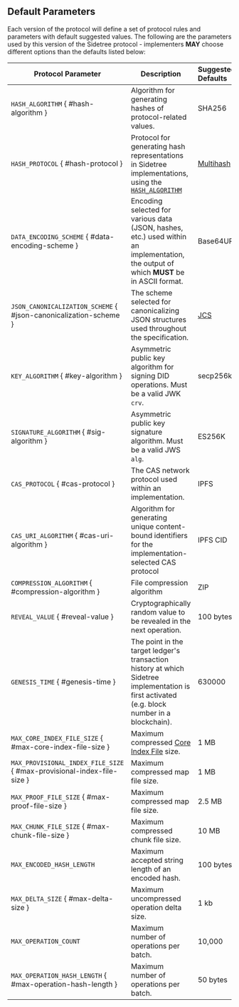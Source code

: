 ## Default Parameters

Each version of the protocol will define a set of protocol rules and parameters with default suggested values. The following are the parameters used by this version of the Sidetree protocol - implementers ****MAY**** choose different options than the defaults listed below:

| Protocol Parameter          | Description                                                                   | Suggested Defaults |
|-----------------------------|-------------------------------------------------------------------------------|:-------------------|
| `HASH_ALGORITHM` { #hash-algorithm }       | Algorithm for generating hashes of protocol-related values.    |             SHA256 |
| `HASH_PROTOCOL` { #hash-protocol }       | Protocol for generating hash representations in Sidetree implementations, using the [`HASH_ALGORITHM`](#hash-algorithm) | [Multihash](#multihash) |
| `DATA_ENCODING_SCHEME` { #data-encoding-scheme } | Encoding selected for various data (JSON, hashes, etc.) used within an implementation, the output of which ****MUST**** be in ASCII format. | Base64URL |
| `JSON_CANONICALIZATION_SCHEME` { #json-canonicalization-scheme } | The scheme selected for canonicalizing JSON structures used throughout the specification. | [JCS](https://tools.ietf.org/html/draft-rundgren-json-canonicalization-scheme-17) |
| `KEY_ALGORITHM` { #key-algorithm }         | Asymmetric public key algorithm for signing DID operations. Must be a valid JWK `crv`.    |          secp256k1 |
| `SIGNATURE_ALGORITHM` { #sig-algorithm }   | Asymmetric public key signature algorithm. Must be a valid JWS `alg`.                    |             ES256K |
| `CAS_PROTOCOL` { #cas-protocol }       | The CAS network protocol used within an implementation.            |               IPFS |
| `CAS_URI_ALGORITHM` { #cas-uri-algorithm }       | Algorithm for generating unique content-bound identifiers for the implementation-selected CAS protocol                      |           IPFS CID |
| `COMPRESSION_ALGORITHM` { #compression-algorithm } | File compression algorithm                             |                ZIP |
| `REVEAL_VALUE` { #reveal-value } | Cryptographically random value to be revealed in the next operation. |  100 bytes |
| `GENESIS_TIME` { #genesis-time }                 | The point in the target ledger's transaction history at which Sidetree implementation is first activated (e.g. block number in a blockchain).    |             630000 |
| `MAX_CORE_INDEX_FILE_SIZE` { #max-core-index-file-size } | Maximum compressed [Core Index File](#core-index-file) size.                     |               1 MB |
| `MAX_PROVISIONAL_INDEX_FILE_SIZE` { #max-provisional-index-file-size }       | Maximum compressed map file size.                        |               1 MB |
| `MAX_PROOF_FILE_SIZE` { #max-proof-file-size }       | Maximum compressed map file size.                        |               2.5 MB |
| `MAX_CHUNK_FILE_SIZE`  { #max-chunk-file-size }  | Maximum compressed chunk file size.                      |              10 MB |
| `MAX_ENCODED_HASH_LENGTH`   | Maximum accepted string length of an encoded hash.                            |          100 bytes |
| `MAX_DELTA_SIZE` { #max-delta-size }        | Maximum uncompressed operation delta size.                                          |               1 kb |
| `MAX_OPERATION_COUNT`       | Maximum number of operations per batch.                                       |             10,000 |
| `MAX_OPERATION_HASH_LENGTH` { #max-operation-hash-length }       | Maximum number of operations per batch.                                       |             50 bytes |